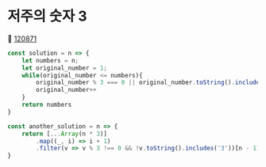 # 저주의 숫자 3
🔗 <a href="https://school.programmers.co.kr/learn/courses/30/lessons/120871">120871</a>

```javascript
const solution = n => {
    let numbers = n;
    let original_number = 1;
    while(original_number <= numbers){
        original_number % 3 === 0 || original_number.toString().includes('3') ? numbers++ : null
        original_number++
    }
    return numbers
}

const another_solution = n => {
    return [...Array(n * 3)]
        .map((_, i) => i + 1)
        .filter(v => v % 3 !== 0 && !v.toString().includes('3'))[n - 1]
}
```
